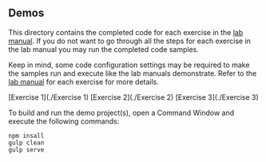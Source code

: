 ## Demos

This directory contains the completed code for each exercise in the [lab manual](../Lab.md).  If you do not want to go through all the steps for each exercise in the lab manual you may run the completed code samples.  

Keep in mind, some code configuration settings may be required to make the samples run and execute like the lab manuals demonstrate.  Refer to the [lab manual](../Lab.md) for each exercise for more details.

[Exercise 1](./Exercise 1)
[Exercise 2](./Exercise 2)
[Exercise 3](./Exercise 3)

To build and run the demo project(s), open a Command Window and execute the following commands:

````shell
npm insall
gulp clean
gulp serve
````

